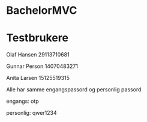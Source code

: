 # BachelorMVC

# Testbrukere

Olaf Hansen 
29113710681

Gunnar Person
14070483271

Anita Larsen
15125519315

Alle har samme engangspassord og personlig passord

engangs: otp

personlig: qwer1234
